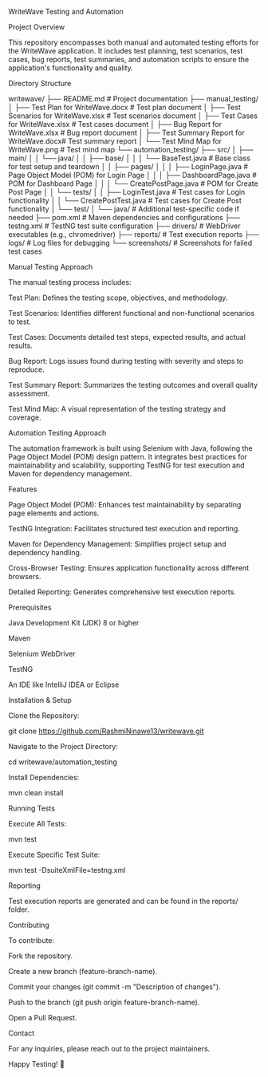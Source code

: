 WriteWave Testing and Automation

Project Overview

This repository encompasses both manual and automated testing efforts for the WriteWave application. It includes test planning, test scenarios, test cases, bug reports, test summaries, and automation scripts to ensure the application's functionality and quality.

Directory Structure

writewave/
├── README.md                                 # Project documentation
├── manual_testing/
│   ├── Test Plan for WriteWave.docx          # Test plan document
│   ├── Test Scenarios for WriteWave.xlsx     # Test scenarios document
│   ├── Test Cases for WriteWave.xlsx         # Test cases document
│   ├── Bug Report for WriteWave.xlsx         # Bug report document
│   ├── Test Summary Report for WriteWave.docx# Test summary report
│   └── Test Mind Map for WriteWave.png       # Test mind map
└── automation_testing/
    ├── src/
    │   ├── main/
    │   │   └── java/
    │   │       ├── base/
    │   │       │   └── BaseTest.java         # Base class for test setup and teardown
    │   │       ├── pages/
    │   │       │   ├── LoginPage.java        # Page Object Model (POM) for Login Page
    │   │       │   ├── DashboardPage.java    # POM for Dashboard Page
    │   │       │   └── CreatePostPage.java   # POM for Create Post Page
    │   │       └── tests/
    │   │           ├── LoginTest.java        # Test cases for Login functionality
    │   │           └── CreatePostTest.java   # Test cases for Create Post functionality
    │   └── test/
    │       └── java/                         # Additional test-specific code if needed
    ├── pom.xml                               # Maven dependencies and configurations
    ├── testng.xml                            # TestNG test suite configuration
    ├── drivers/                              # WebDriver executables (e.g., chromedriver)
    ├── reports/                              # Test execution reports
    ├── logs/                                 # Log files for debugging
    └── screenshots/                          # Screenshots for failed test cases

Manual Testing Approach

The manual testing process includes:

Test Plan: Defines the testing scope, objectives, and methodology.

Test Scenarios: Identifies different functional and non-functional scenarios to test.

Test Cases: Documents detailed test steps, expected results, and actual results.

Bug Report: Logs issues found during testing with severity and steps to reproduce.

Test Summary Report: Summarizes the testing outcomes and overall quality assessment.

Test Mind Map: A visual representation of the testing strategy and coverage.

Automation Testing Approach

The automation framework is built using Selenium with Java, following the Page Object Model (POM) design pattern. It integrates best practices for maintainability and scalability, supporting TestNG for test execution and Maven for dependency management.

Features

Page Object Model (POM): Enhances test maintainability by separating page elements and actions.

TestNG Integration: Facilitates structured test execution and reporting.

Maven for Dependency Management: Simplifies project setup and dependency handling.

Cross-Browser Testing: Ensures application functionality across different browsers.

Detailed Reporting: Generates comprehensive test execution reports.

Prerequisites

Java Development Kit (JDK) 8 or higher

Maven

Selenium WebDriver

TestNG

An IDE like IntelliJ IDEA or Eclipse

Installation & Setup

Clone the Repository:

git clone https://github.com/RashmiNinawe13/writewave.git

Navigate to the Project Directory:

cd writewave/automation_testing

Install Dependencies:

mvn clean install

Running Tests

Execute All Tests:

mvn test

Execute Specific Test Suite:

mvn test -DsuiteXmlFile=testng.xml

Reporting

Test execution reports are generated and can be found in the reports/ folder.

Contributing

To contribute:

Fork the repository.

Create a new branch (feature-branch-name).

Commit your changes (git commit -m "Description of changes").

Push to the branch (git push origin feature-branch-name).

Open a Pull Request.

Contact

For any inquiries, please reach out to the project maintainers.

Happy Testing! 🚀

